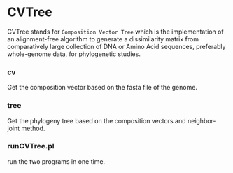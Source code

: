 # CVTree
 
CVTree stands for `Composition Vector Tree` which is the implementation
of an alignment-free algorithm to generate a dissimilarity matrix from
comparatively large collection of DNA or Amino Acid sequences,
preferably whole-genome data, for phylogenetic studies.

### cv
Get the composition vector based on the fasta file of the genome.

### tree
Get the phylogeny tree based on the composition vectors and
neighbor-joint method.

### runCVTree.pl
run the two programs in one time.
